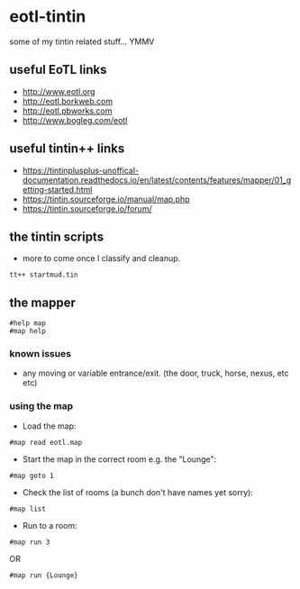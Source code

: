 # eotl-tintin
some of my tintin related stuff... YMMV

## useful EoTL links
- http://www.eotl.org
- http://eotl.borkweb.com
- http://eotl.pbworks.com
- http://www.bogleg.com/eotl

## useful tintin++ links
- https://tintinplusplus-unoffical-documentation.readthedocs.io/en/latest/contents/features/mapper/01_getting-started.html
- https://tintin.sourceforge.io/manual/map.php
- https://tintin.sourceforge.io/forum/

## the tintin scripts
- more to come once I classify and cleanup.
```
tt++ startmud.tin
```

## the mapper
```
#help map
#map help
```

### known issues
- any moving or variable entrance/exit. (the door, truck, horse, nexus, etc etc)

### using the map

- Load the map:
```
#map read eotl.map
```

- Start the map in the correct room e.g. the "Lounge":
```
#map goto 1
```

- Check the list of rooms (a bunch don't have names yet sorry):
```
#map list
```

- Run to a room:
```
#map run 3
```
OR
```
#map run {Lounge}
```